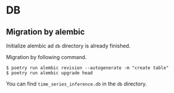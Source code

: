 # DB

## Migration by alembic

Initialize alembic ad `db` directory is already finished.

Migration by following command.

```
$ poetry run alembic revision --autogenerate -m "create table"
$ poetry run alembic upgrade head
```

You can find `time_series_inference.db` in the `db` directory.